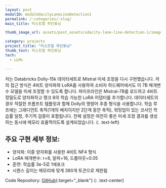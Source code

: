 ```yaml
---
layout: post
modalID: modalUdacityLaneLineDetection1
permalink: /:categories/:slug/
main_title: 미스트랄 파인튜닝

thumb_image_url: assets/post_assets/udacity-lane-line-detection-1/images/original/mistral_demo.png

category: projects
project_title: "미스트랄 파인튜닝"
thumb_text: 미스트랄 파인튜닝
tech:
  - LLMs

---
```


<div class="post-content-markdown">


저는 Databricks Dolly-15k 데이터세트로 Mistral 미세 조정을 다시 구현했습니다. 저의 접근 방식은 4비트 양자화와 LoRA를 사용하여 소비자 하드웨어에서도 이 7B 매개변수 모델을 미세 조정할 수 있도록 합니다.
파이프라인은 Mistral-7B를 로드하고 4비트 정밀도로 양자화하고 랭크 8의 학습 가능한 LoRA 어댑터를 추가합니다. 데이터세트의 경우 적절한 프롬프트 템플릿과 함께 Dolly의 명령어 추종 형식을 사용합니다.
학습 루프에는 그래디언트 축적(1개의 배치이지만 2단계 동안 축적), 워밍업이 있는 코사인 학습률 일정, 주기적 검증이 포함됩니다. 전체 설정은 여전히 ​​좋은 미세 조정 결과를 생성하는 동시에 메모리 효율적이도록 설계되었습니다.
{: .text-left}

## 주요 구현 세부 정보:

* 양자화: 이중 양자화를 사용한 4비트 NF4 형식
* LoRA 매개변수: r=8, 알파=16, 드롭아웃=0.05
* 훈련: 학습률 3e-5로 1에포크
* 시퀀스 길이는 메모리에 맞게 380개 토큰으로 제한됨

Code Repository: [GitHub](https://github.com/Harry-KIT){:target="_blank"}
{: .text-center}

</div>
